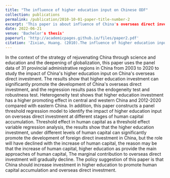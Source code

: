 ```yaml
---
title: "The influence of higher education input on Chinese ODF"
collection: publications
permalink: /publication/2010-10-01-paper-title-number-2
excerpt: 'This paper is about influence of China's overseas direct investment.'
date: 2022-06-21
venue: 'Bachelor's thesis'
paperurl: 'http://academicpages.github.io/files/paper2.pdf'
citation: 'Zixian, Huang. (2010).The influence of higher education input on Chinese ODF.'
---
```


In the context of the strategy of rejuvenating China through science and education and the deepening of globalization, this paper uses the panel data of 31 provincial administrative regions in China from 2003 to 2020 to study the impact of China's higher education input on China's overseas direct investment. The results show that higher education investment can significantly promote the development of China's overseas direct investment, and the regression results pass the endogeneity test and robustness test. Heterogeneity test shows that higher education investment has a higher promoting effect in central and western China and 2012-2020 compared with eastern China. In addition, this paper constructs a panel threshold regression model to identify the impact of higher education input on overseas direct investment at different stages of human capital accumulation. Threshold effect in human capital as a threshold effect variable regression analysis, the results show that the higher education investment, under different levels of human capital can significantly promote the development of foreign direct investment in China, but the role will have declined with the increase of human capital, the reason may be that the increase of human capital, higher education as provide the main approaches of human capital, The marginal contribution to overseas direct investment will gradually decline. The policy suggestion of this paper is that China should increase investment in higher education to promote human capital accumulation and overseas direct investment.
